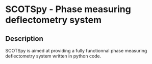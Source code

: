 # SCOTSpy - Phase measuring deflectometry system

## Description
SCOTSpy is aimed at providing a fully functionnal phase measuring deflectometry system written in python code.